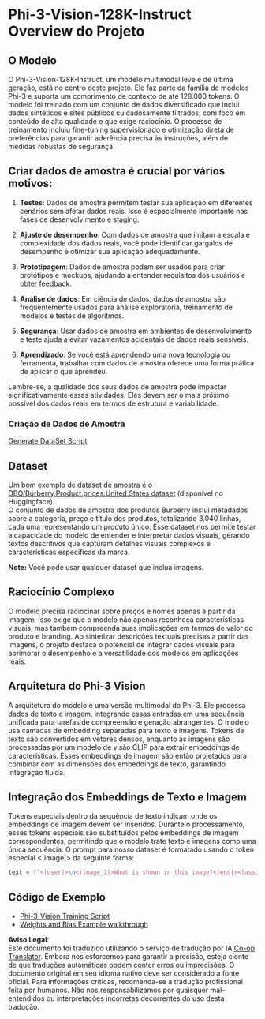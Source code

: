 <!--
CO_OP_TRANSLATOR_METADATA:
{
  "original_hash": "e0a07fd2a30fe2af30b1373df207a5bf",
  "translation_date": "2025-05-09T21:46:56+00:00",
  "source_file": "md/03.FineTuning/FineTuning_Phi-3-visionWandB.md",
  "language_code": "br"
}
-->
# Phi-3-Vision-128K-Instruct Overview do Projeto

## O Modelo

O Phi-3-Vision-128K-Instruct, um modelo multimodal leve e de última geração, está no centro deste projeto. Ele faz parte da família de modelos Phi-3 e suporta um comprimento de contexto de até 128.000 tokens. O modelo foi treinado com um conjunto de dados diversificado que inclui dados sintéticos e sites públicos cuidadosamente filtrados, com foco em conteúdo de alta qualidade e que exige raciocínio. O processo de treinamento incluiu fine-tuning supervisionado e otimização direta de preferências para garantir aderência precisa às instruções, além de medidas robustas de segurança.

## Criar dados de amostra é crucial por vários motivos:

1. **Testes**: Dados de amostra permitem testar sua aplicação em diferentes cenários sem afetar dados reais. Isso é especialmente importante nas fases de desenvolvimento e staging.

2. **Ajuste de desempenho**: Com dados de amostra que imitam a escala e complexidade dos dados reais, você pode identificar gargalos de desempenho e otimizar sua aplicação adequadamente.

3. **Prototipagem**: Dados de amostra podem ser usados para criar protótipos e mockups, ajudando a entender requisitos dos usuários e obter feedback.

4. **Análise de dados**: Em ciência de dados, dados de amostra são frequentemente usados para análise exploratória, treinamento de modelos e testes de algoritmos.

5. **Segurança**: Usar dados de amostra em ambientes de desenvolvimento e teste ajuda a evitar vazamentos acidentais de dados reais sensíveis.

6. **Aprendizado**: Se você está aprendendo uma nova tecnologia ou ferramenta, trabalhar com dados de amostra oferece uma forma prática de aplicar o que aprendeu.

Lembre-se, a qualidade dos seus dados de amostra pode impactar significativamente essas atividades. Eles devem ser o mais próximo possível dos dados reais em termos de estrutura e variabilidade.

### Criação de Dados de Amostra
[Generate DataSet Script](./CreatingSampleData.md)

## Dataset

Um bom exemplo de dataset de amostra é o [DBQ/Burberry.Product.prices.United.States dataset](https://huggingface.co/datasets/DBQ/Burberry.Product.prices.United.States) (disponível no Huggingface).  
O conjunto de dados de amostra dos produtos Burberry inclui metadados sobre a categoria, preço e título dos produtos, totalizando 3.040 linhas, cada uma representando um produto único. Esse dataset nos permite testar a capacidade do modelo de entender e interpretar dados visuais, gerando textos descritivos que capturam detalhes visuais complexos e características específicas da marca.

**Note:** Você pode usar qualquer dataset que inclua imagens.

## Raciocínio Complexo

O modelo precisa raciocinar sobre preços e nomes apenas a partir da imagem. Isso exige que o modelo não apenas reconheça características visuais, mas também compreenda suas implicações em termos de valor do produto e branding. Ao sintetizar descrições textuais precisas a partir das imagens, o projeto destaca o potencial de integrar dados visuais para aprimorar o desempenho e a versatilidade dos modelos em aplicações reais.

## Arquitetura do Phi-3 Vision

A arquitetura do modelo é uma versão multimodal do Phi-3. Ele processa dados de texto e imagem, integrando essas entradas em uma sequência unificada para tarefas de compreensão e geração abrangentes. O modelo usa camadas de embedding separadas para texto e imagens. Tokens de texto são convertidos em vetores densos, enquanto as imagens são processadas por um modelo de visão CLIP para extrair embeddings de características. Esses embeddings de imagem são então projetados para combinar com as dimensões dos embeddings de texto, garantindo integração fluida.

## Integração dos Embeddings de Texto e Imagem

Tokens especiais dentro da sequência de texto indicam onde os embeddings de imagem devem ser inseridos. Durante o processamento, esses tokens especiais são substituídos pelos embeddings de imagem correspondentes, permitindo que o modelo trate texto e imagens como uma única sequência. O prompt para nosso dataset é formatado usando o token especial <|image|> da seguinte forma:

```python
text = f"<|user|>\n<|image_1|>What is shown in this image?<|end|><|assistant|>\nProduct: {row['title']}, Category: {row['category3_code']}, Full Price: {row['full_price']}<|end|>"
```

## Código de Exemplo
- [Phi-3-Vision Training Script](../../../../code/03.Finetuning/Phi-3-vision-Trainingscript.py)
- [Weights and Bias Example walkthrough](https://wandb.ai/byyoung3/mlnews3/reports/How-to-fine-tune-Phi-3-vision-on-a-custom-dataset--Vmlldzo4MTEzMTg3)

**Aviso Legal**:  
Este documento foi traduzido utilizando o serviço de tradução por IA [Co-op Translator](https://github.com/Azure/co-op-translator). Embora nos esforcemos para garantir a precisão, esteja ciente de que traduções automáticas podem conter erros ou imprecisões. O documento original em seu idioma nativo deve ser considerado a fonte oficial. Para informações críticas, recomenda-se a tradução profissional feita por humanos. Não nos responsabilizamos por quaisquer mal-entendidos ou interpretações incorretas decorrentes do uso desta tradução.